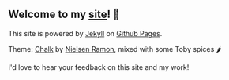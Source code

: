 ## Welcome to my [site](https://humanstartup.ca/)! 🎉

This site is powered by [Jekyll](https://jekyllrb.com) on [Github Pages](https://pages.github.com).

Theme: [Chalk](https://github.com/nielsenramon/chalk) by [Nielsen Ramon](http://nielsenramon.com/), mixed with some Toby spices 🌶

I'd love to hear your feedback on this site and my work!
